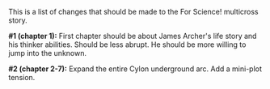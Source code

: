 This is a list of changes that should be made to the For Science! multicross story.

**#1 (chapter 1):** First chapter should be about James Archer's life story and his thinker abilities. Should be less abrupt. He should be more willing to jump into the unknown.

**#2 (chapter 2-7):** Expand the entire Cylon underground arc. Add a mini-plot tension.
